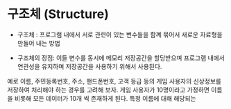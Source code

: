 # 구조체 (Structure)

* 구조체 : 프로그램 내에서 서로 관련이 있는 변수들을 함꼐 묶어서 새로운 자료형을 만들어 내는 방법

* 구조체의 장점: 
이들 변수를 동시에 메모리 저장공간을 할당받으며 프로그램 내에서 연관성을 유지하며 저장공간을 사용하기 위해서 사용된다.

예로 이름, 주민등록번호, 주소, 핸드폰번호, 고객 등급 등의 게임 사용자의 신상정보를 저장하여 처리해야 하는 경우를 고려해 보자.
게임 사용자가 10명이라고 가정하면 이름을 비롯해 모든 데이터가 10개 씩 존재하게 된다. 특정 이름에 대해 해당되는  
